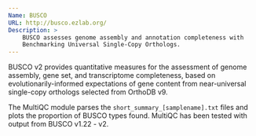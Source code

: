 ```yaml
---
Name: BUSCO
URL: http://busco.ezlab.org/
Description: >
    BUSCO assesses genome assembly and annotation completeness with
    Benchmarking Universal Single-Copy Orthologs.
---
```


BUSCO v2 provides quantitative measures for the assessment of genome
assembly, gene set, and transcriptome completeness, based on
evolutionarily-informed expectations of gene content from near-universal
single-copy orthologs selected from OrthoDB v9.

The MultiQC module parses the `short_summary_[samplename].txt` files and
plots the proportion of BUSCO types found. MultiQC has been tested with
output from BUSCO v1.22 - v2.
